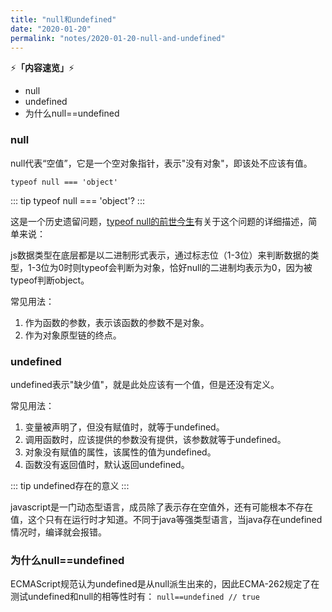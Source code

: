 ```yaml
---
title: "null和undefined"
date: "2020-01-20"
permalink: "notes/2020-01-20-null-and-undefined"
---
```


⚡<strong>「内容速览」</strong>⚡

- null
- undefined
- 为什么null==undefined


### null
null代表“空值”，它是一个空对象指针，表示"没有对象"，即该处不应该有值。

`typeof null === 'object'`

::: tip
typeof null === 'object'?
:::

这是一个历史遗留问题，[typeof null的前世今生](https://www.cnblogs.com/xiaoheimiaoer/p/4572558.html)有关于这个问题的详细描述，简单来说：

js数据类型在底层都是以二进制形式表示，通过标志位（1-3位）来判断数据的类型，1-3位为0时则typeof会判断为对象，恰好null的二进制均表示为0，因为被typeof判断object。


常见用法：
1. 作为函数的参数，表示该函数的参数不是对象。
2. 作为对象原型链的终点。

### undefined
undefined表示"缺少值"，就是此处应该有一个值，但是还没有定义。

常见用法：
1. 变量被声明了，但没有赋值时，就等于undefined。
2. 调用函数时，应该提供的参数没有提供，该参数就等于undefined。
3. 对象没有赋值的属性，该属性的值为undefined。
4. 函数没有返回值时，默认返回undefined。

::: tip
undefined存在的意义
:::

javascript是一门动态型语言，成员除了表示存在空值外，还有可能根本不存在值，这个只有在运行时才知道。不同于java等强类型语言，当java存在undefined情况时，编译就会报错。

### 为什么null==undefined
ECMAScript规范认为undefined是从null派生出来的，因此ECMA-262规定了在测试undefined和null的相等性时有：
`null==undefined // true`